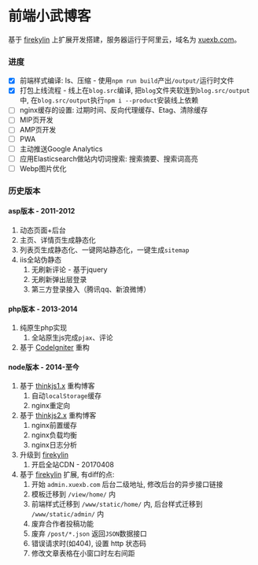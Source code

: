 # 前端小武博客

基于 [firekylin](https://github.com/firekylin/firekylin) 上扩展开发搭建，服务器运行于阿里云，域名为 [xuexb.com](https://xuexb.com/)。

### 进度

- [x] 前端样式编译: ls、压缩 - 使用`npm run build`产出`/output/`运行时文件
- [x] 打包上线流程 - 线上在`blog.src`编译, 把`blog`文件夹软连到`blog.src/output`中, 在`blog.src/output`执行`npm i --product`安装线上依赖
- [ ] nginx缓存的设置: 过期时间、反向代理缓存、Etag、清除缓存
- [ ] MIP页开发
- [ ] AMP页开发
- [ ] PWA
- [ ] 主动推送Google Analytics
- [ ] 应用Elasticsearch做站内切词搜索: 搜索摘要、搜索词高亮
- [ ] Webp图片优化

### 历史版本

#### asp版本 - 2011-2012

1. 动态页面+后台
1. 主页、详情页生成静态化
1. 列表页生成静态化、一键网站静态化，一键生成`sitemap`
1. iis全站伪静态
    1. 无刷新评论 - 基于jquery
    1. 无刷新弹出层登录
    1. 第三方登录接入（腾讯qq、新浪微博）

#### php版本 - 2013-2014

1. 纯原生php实现
    1. 全站原生js完成`pjax`、评论
1. 基于 [CodeIgniter](http://www.codeigniter.com/) 重构

#### node版本 - 2014-至今

1. 基于 [thinkjs1.x](https://thinkjs.org/) 重构博客
    1. 自动`localStorage`缓存
    1. nginx重定向
1. 基于 [thinkjs2.x](https://thinkjs.org/) 重构博客
    1. nginx前置缓存
    1. nginx负载均衡
    1. nginx日志分析
1. 升级到 [firekylin](https://github.com/75team/firekylin) 
    1. 开启全站CDN - 20170408
1. 基于 [firekylin](https://github.com/75team/firekylin)  扩展, 有diff的点:
    1. 开始 `admin.xuexb.com` 后台二级地址, 修改后台的异步接口链接
    2. 模板迁移到 `/view/home/` 内
    3. 前端样式迁移到 `/www/static/home/` 内, 后台样式迁移到 `/www/static/admin/` 内
    4. 废弃合作者投稿功能
    5. 废弃 `/post/*.json` 返回`JSON`数据接口
    6. 错误请求时(如404), 设置 http 状态码
    7. 修改文章表格在小窗口时左右间距



